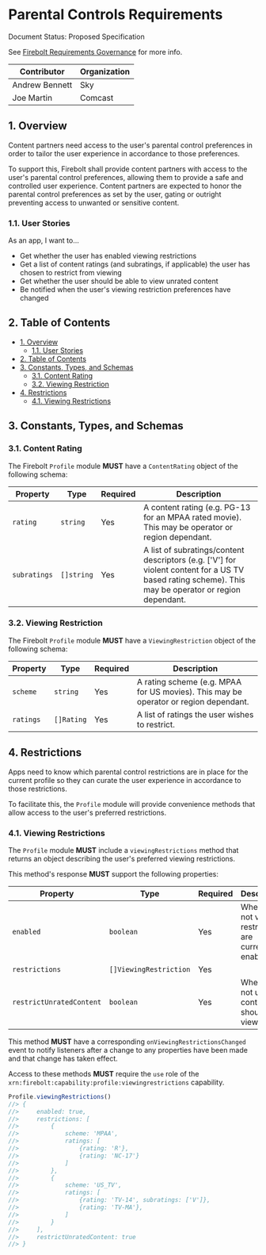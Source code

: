 # Parental Controls Requirements

Document Status: Proposed Specification

See [Firebolt Requirements Governance](../../governance.md) for more info.

| Contributor    | Organization |
| -------------- | ------------ |
| Andrew Bennett | Sky          |
| Joe Martin     | Comcast      |

## 1. Overview

Content partners need access to the user's parental control preferences in order to tailor the user experience in accordance to those preferences.

To support this, Firebolt shall provide content partners with access to the user's parental control preferences, allowing them to provide a safe and controlled user experience.  Content partners are expected to honor the parental control preferences as set by the user, gating or outright preventing access to unwanted or sensitive content.

### 1.1. User Stories

As an app, I want to...

- Get whether the user has enabled viewing restrictions
- Get a list of content ratings (and subratings, if applicable) the user has chosen to restrict from viewing
- Get whether the user should be able to view unrated content
- Be notified when the user's viewing restriction preferences have changed

## 2. Table of Contents

- [1. Overview](#1-overview)
  - [1.1. User Stories](#11-user-stories)
- [2. Table of Contents](#2-table-of-contents)
- [3. Constants, Types, and Schemas](#3-constants-types-and-schemas)
  - [3.1. Content Rating](#31-content-rating)
  - [3.2. Viewing Restriction](#32-viewing-restriction)
- [4. Restrictions](#4-restrictions)
  - [4.1. Viewing Restrictions](#41-viewing-restrictions)

## 3. Constants, Types, and Schemas

### 3.1. Content Rating

The Firebolt `Profile` module **MUST** have a `ContentRating` object of the following schema:

| Property     | Type       | Required | Description                                                                                                                                          |
| ------------ | ---------- | -------- | ---------------------------------------------------------------------------------------------------------------------------------------------------- |
| `rating`     | `string`   | Yes      | A content rating (e.g. PG-13 for an MPAA rated movie). This may be operator or region dependant.                                                     |
| `subratings` | `[]string` | Yes      | A list of subratings/content descriptors (e.g. ['V'] for violent content for a US TV based rating scheme). This may be operator or region dependant. |

### 3.2. Viewing Restriction

The Firebolt `Profile` module **MUST** have a `ViewingRestriction` object of the following schema:

| Property  | Type       | Required | Description                                                                          |
| --------- | ---------- | -------- | ------------------------------------------------------------------------------------ |
| `scheme`  | `string`   | Yes      | A rating scheme (e.g. MPAA for US movies). This may be operator or region dependant. |
| `ratings` | `[]Rating` | Yes      | A list of ratings the user wishes to restrict.                                       |

## 4. Restrictions

Apps need to know which parental control restrictions are in place for the current profile so they can curate the user experience in accordance to those restrictions.

To facilitate this, the `Profile` module will provide convenience methods that allow access to the user's preferred restrictions.

### 4.1. Viewing Restrictions

The `Profile` module **MUST** include a `viewingRestrictions` method that returns an object describing the user's preferred viewing restrictions.

This method's response **MUST** support the following properties:

| Property                 | Type                   | Required | Description                                               |
| ------------------------ | ---------------------- | -------- | --------------------------------------------------------- |
| `enabled`                | `boolean`              | Yes      | Whether or not viewing restrictions are currently enabled |
| `restrictions`           | `[]ViewingRestriction` | Yes      |                                                           |
| `restrictUnratedContent` | `boolean`              | Yes      | Whether or not unrated content should be viewable         |

This method **MUST** have a corresponding `onViewingRestrictionsChanged` event to notify listeners after a change to any properties have been made and that change has taken effect.

Access to these methods **MUST** require the `use` role of the `xrn:firebolt:capability:profile:viewingrestrictions` capability.

```javascript
Profile.viewingRestrictions()
//> {
//>     enabled: true,
//>     restrictions: [
//>         {
//>             scheme: 'MPAA',
//>             ratings: [
//>                 {rating: 'R'},
//>                 {rating: 'NC-17'}
//>             ]
//>         },
//>         {
//>             scheme: 'US_TV',
//>             ratings: [
//>                 {rating: 'TV-14', subratings: ['V']},
//>                 {rating: 'TV-MA'},
//>             ]
//>         }
//>     ],
//>     restrictUnratedContent: true
//> }
```
